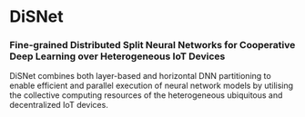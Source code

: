# DiSNet
### Fine-grained Distributed Split Neural Networks for Cooperative Deep Learning over Heterogeneous IoT Devices
DiSNet combines both layer-based and horizontal DNN partitioning to enable efficient and parallel execution of neural network models by utilising the collective computing resources of the heterogeneous ubiquitous and decentralized IoT devices.
